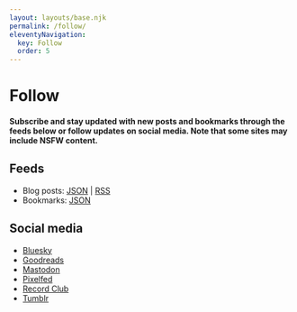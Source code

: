 ```yaml
---
layout: layouts/base.njk
permalink: /follow/
eleventyNavigation:
  key: Follow
  order: 5
---
```


# Follow

#### Subscribe and stay updated with new posts and bookmarks through the feeds below or follow updates on social media. Note that some sites may include NSFW content.

## Feeds

* Blog posts: [JSON](/feed/feed.json) | [RSS](/feed/feed.xml)
* Bookmarks: [JSON](https://reederapp.net/qotk31U8S5GNHl5LIJOaGw.json)

## Social media

* [Bluesky](https://bsky.app/profile/crashthearcade.com)
* [Goodreads](https://www.goodreads.com/crashthearcade)
* [Mastodon](https://social.lol/@crashthearcade)
* [Pixelfed](https://pixelfed.social/crashthearcade)
* [Record Club](https://record.club/crashthearcade/activity)
* [Tumblr](https://www.tumblr.com/crashthearcade)
